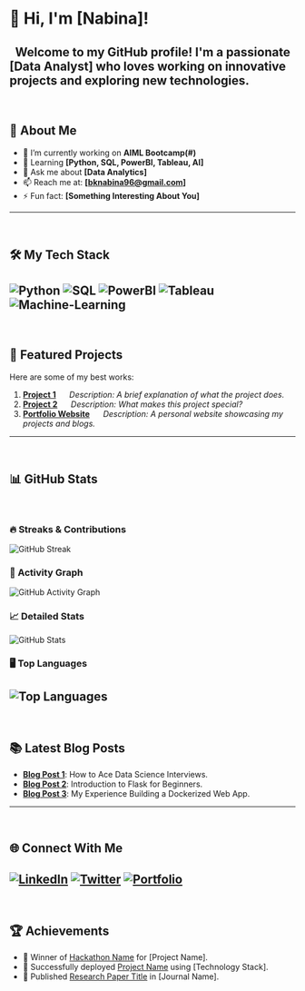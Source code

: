 
# 👋 Hi, I'm [Nabina]!
 
Welcome to my GitHub profile! I'm a passionate [Data Analyst] who loves working on innovative projects and exploring new technologies.
 
---
 
## 🌟 About Me
- 🔭 I’m currently working on **AIML Bootcamp(#)**
- 🌱 Learning **[Python, SQL, PowerBI, Tableau, AI]**
- 💬 Ask me about **[Data Analytics]**
- 📫 Reach me at: **[bknabina96@gmail.com]**
- ⚡ Fun fact: **[Something Interesting About You]**
 
---
 
## 🛠️ My Tech Stack
![Python](https://img.shields.io/badge/Python-3.9-blue)
![SQL](https://img.shields.io/badge/SQL-yellow)
![PowerBI](https://img.shields.io/badge/PowerBI-blue)
![Tableau](https://img.shields.io/badge/Tableau-lightblue)
![Machine-Learning](https://img.shields.io/badge/Machine-Learning-orange)
 
---
 
## 🚀 Featured Projects
Here are some of my best works:
1. [**Project 1**](https://github.com/YourUsername/YourRepo)  
   _Description: A brief explanation of what the project does._
 
2. [**Project 2**](https://github.com/YourUsername/YourRepo)  
   _Description: What makes this project special?_
 
3. [**Portfolio Website**](https://github.com/YourUsername/Portfolio)  
   _Description: A personal website showcasing my projects and blogs._
 
---
 
## 📊 GitHub Stats
 
### 🔥 Streaks & Contributions
![GitHub Streak](https://github-readme-streak-stats.herokuapp.com/?user=YourUsername&theme=dark)
 
### 🌟 Activity Graph
![GitHub Activity Graph](https://github-readme-activity-graph.cyclic.app/graph?username=YourUsername&theme=dracula)
 
### 📈 Detailed Stats
![GitHub Stats](https://github-readme-stats.vercel.app/api?username=YourUsername&show_icons=true&theme=radical)
 
### 🖥️ Top Languages
![Top Languages](https://github-readme-stats.vercel.app/api/top-langs/?username=YourUsername&layout=compact&theme=radical)
 
---
 
## 📚 Latest Blog Posts
- [**Blog Post 1**](#): How to Ace Data Science Interviews.
- [**Blog Post 2**](#): Introduction to Flask for Beginners.
- [**Blog Post 3**](#): My Experience Building a Dockerized Web App.
 
---
 
## 🌐 Connect With Me
[![LinkedIn](https://img.shields.io/badge/LinkedIn-YourName-blue?logo=linkedin)](https://linkedin.com/in/YourProfile)
[![Twitter](https://img.shields.io/badge/Twitter-YourHandle-blue?logo=twitter)](https://twitter.com/YourHandle)
[![Portfolio](https://img.shields.io/badge/Portfolio-YourWebsite-lightblue)](https://YourWebsite.com)
 
---
 
## 🏆 Achievements
- 🏅 Winner of [Hackathon Name](#) for [Project Name].
- 🚀 Successfully deployed [Project Name](#) using [Technology Stack].
- 📜 Published [Research Paper Title](#) in [Journal Name].
 
